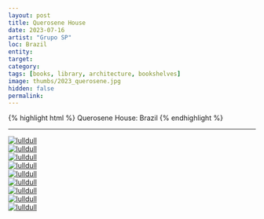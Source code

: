 ```yaml
---
layout: post
title: Querosene House
date: 2023-07-16
artist: "Grupo SP"
loc: Brazil
entity: 
target: 
category: 
tags: [books, library, architecture, bookshelves]
image: thumbs/2023_querosene.jpg
hidden: false
permalink:
---
```




{% highlight html %}
Querosene House: Brazil
{% endhighlight %}

---



<div class="post_image">
	<a href="{{ site.baseurl }}/images/posts/2023_querosene/001.jpg" target="_blank">
	<img src="{{ site.baseurl }}/images/posts/2023_querosene/001.jpg" alt="lulldull"></a>
</div>

<div class="post_image">
	<a href="{{ site.baseurl }}/images/posts/2023_querosene/002.jpg" target="_blank">
	<img src="{{ site.baseurl }}/images/posts/2023_querosene/002.jpg" alt="lulldull"></a>
</div>

<div class="post_image">
	<a href="{{ site.baseurl }}/images/posts/2023_querosene/003.jpg" target="_blank">
	<img src="{{ site.baseurl }}/images/posts/2023_querosene/003.jpg" alt="lulldull"></a>
</div>

<div class="post_image">
	<a href="{{ site.baseurl }}/images/posts/2023_querosene/004.jpg" target="_blank">
	<img src="{{ site.baseurl }}/images/posts/2023_querosene/004.jpg" alt="lulldull"></a>
</div>

<div class="post_image">
	<a href="{{ site.baseurl }}/images/posts/2023_querosene/005.jpg" target="_blank">
	<img src="{{ site.baseurl }}/images/posts/2023_querosene/005.jpg" alt="lulldull"></a>
</div>

<div class="post_image">
	<a href="{{ site.baseurl }}/images/posts/2023_querosene/006.jpg" target="_blank">
	<img src="{{ site.baseurl }}/images/posts/2023_querosene/006.jpg" alt="lulldull"></a>
</div>

<div class="post_image">
	<a href="{{ site.baseurl }}/images/posts/2023_querosene/007.jpg" target="_blank">
	<img src="{{ site.baseurl }}/images/posts/2023_querosene/007.jpg" alt="lulldull"></a>
</div>

<div class="post_image">
	<a href="{{ site.baseurl }}/images/posts/2023_querosene/008.jpg" target="_blank">
	<img src="{{ site.baseurl }}/images/posts/2023_querosene/008.jpg" alt="lulldull"></a>
</div>


<div class="post_image">
	<a href="{{ site.baseurl }}/images/posts/2023_querosene/010.jpg" target="_blank">
	<img src="{{ site.baseurl }}/images/posts/2023_querosene/010.jpg" alt="lulldull"></a>
</div>

